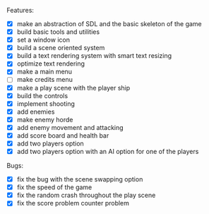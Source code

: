 Features: 

- [x] make an abstraction of SDL and the basic skeleton of the game
- [x] build basic tools and utilities
- [x] set a window icon
- [x] build a scene oriented system
- [x] build a text rendering system with smart text resizing
- [x] optimize text rendering
- [x] make a main menu
- [ ] make credits menu
- [x] make a play scene with the player ship
- [x] build the controls
- [x] implement shooting
- [x] add enemies
- [x] make enemy horde
- [x] add enemy movement and attacking
- [x] add score board and health bar
- [x] add two players option
- [x] add two players option with an AI option for one of the players

Bugs: 
- [x] fix the bug with the scene swapping option
- [x] fix the speed of the game
- [x] fix the random crash throughout the play scene
- [x] fix the score problem counter problem
